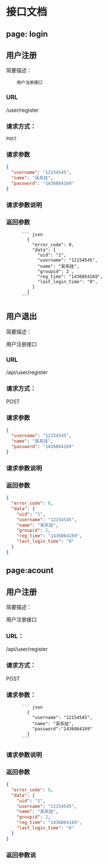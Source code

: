# 接口文档

## page: login

## 用户注册

简要描述：

        用户注册接口

### URL

/user/register

### 请求方式：

    POST

### 请求参数

```json
{
  "username": "12154545",
  "name": "吴系挂",
  "password": "1436864169"
}
```

### 请求参数说明

### 返回参数

          ``` json
            {
              "error_code": 0,
              "data": {
                "uid": "1",
                "username": "12154545",
                "name": "吴系挂",
                "groupid": 2 ,
                "reg_time": "1436864169",
                "last_login_time": "0",
              }
            }
          ```

## 用户退出

简要描述：

用户注册接口

### URL

/api/user/register

### 请求方式：

POST

### 请求参数

```json
{
  "username": "12154545",
  "name": "吴系挂",
  "password": "1436864169"
}
```

### 请求参数说明

### 返回参数

```json
{
  "error_code": 0,
  "data": {
    "uid": "1",
    "username": "12154545",
    "name": "吴系挂",
    "groupid": 2,
    "reg_time": "1436864169",
    "last_login_time": "0"
  }
}
```

## page:acount

## 用户注册

简要描述：

用户注册接口

### URL：

/api/user/register

### 请求方式：

POST

### 请求参数：

          ``` json
            {
              "username": "12154545",
              "name": "吴系挂",
              "password":"1436864169"
            }
          ```

### 请求参数说明

### 返回参数

```json
{
  "error_code": 0,
  "data": {
    "uid": "1",
    "username": "12154545",
    "name": "吴系挂",
    "groupid": 2,
    "reg_time": "1436864169",
    "last_login_time": "0"
  }
}
```

### 返回参数说
